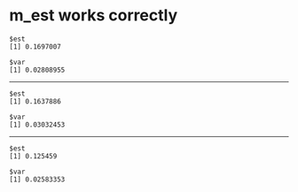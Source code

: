 # m_est works correctly

    $est
    [1] 0.1697007
    
    $var
    [1] 0.02808955
    

---

    $est
    [1] 0.1637886
    
    $var
    [1] 0.03032453
    

---

    $est
    [1] 0.125459
    
    $var
    [1] 0.02583353
    

